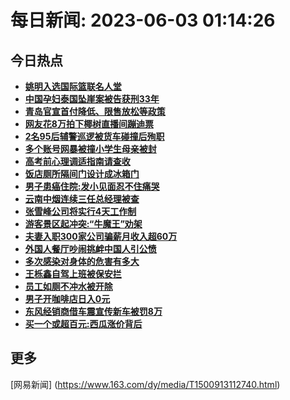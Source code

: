 
# 每日新闻: 2023-06-03 01:14:26
## 今日热点

- **[姚明入选国际篮联名人堂](https://www.163.com/search?keyword=%E5%A7%9A%E6%98%8E%E5%85%A5%E9%80%89%E5%9B%BD%E9%99%85%E7%AF%AE%E8%81%94%E5%90%8D%E4%BA%BA%E5%A0%82)**
- **[中国孕妇泰国坠崖案被告获刑33年](https://www.163.com/search?keyword=%E4%B8%AD%E5%9B%BD%E5%AD%95%E5%A6%87%E6%B3%B0%E5%9B%BD%E5%9D%A0%E5%B4%96%E6%A1%88%E8%A2%AB%E5%91%8A%E8%8E%B7%E5%88%9133%E5%B9%B4)**
- **[青岛官宣首付降低、限售放松等政策](https://www.163.com/search?keyword=%E9%9D%92%E5%B2%9B%E5%AE%98%E5%AE%A3%E9%A6%96%E4%BB%98%E9%99%8D%E4%BD%8E%E3%80%81%E9%99%90%E5%94%AE%E6%94%BE%E6%9D%BE%E7%AD%89%E6%94%BF%E7%AD%96)**
- **[网友花8万拍下椰树直播间蹦迪票](https://www.163.com/search?keyword=%E7%BD%91%E5%8F%8B%E8%8A%B18%E4%B8%87%E6%8B%8D%E4%B8%8B%E6%A4%B0%E6%A0%91%E7%9B%B4%E6%92%AD%E9%97%B4%E8%B9%A6%E8%BF%AA%E7%A5%A8)**
- **[2名95后辅警巡逻被货车碰撞后殉职](https://www.163.com/search?keyword=2%E5%90%8D95%E5%90%8E%E8%BE%85%E8%AD%A6%E5%B7%A1%E9%80%BB%E8%A2%AB%E8%B4%A7%E8%BD%A6%E7%A2%B0%E6%92%9E%E5%90%8E%E6%AE%89%E8%81%8C)**
- **[多个账号网暴被撞小学生母亲被封](https://www.163.com/search?keyword=%E5%A4%9A%E4%B8%AA%E8%B4%A6%E5%8F%B7%E7%BD%91%E6%9A%B4%E8%A2%AB%E6%92%9E%E5%B0%8F%E5%AD%A6%E7%94%9F%E6%AF%8D%E4%BA%B2%E8%A2%AB%E5%B0%81)**
- **[高考前心理调适指南请查收](https://www.163.com/search?keyword=%E9%AB%98%E8%80%83%E5%89%8D%E5%BF%83%E7%90%86%E8%B0%83%E9%80%82%E6%8C%87%E5%8D%97%E8%AF%B7%E6%9F%A5%E6%94%B6)**
- **[饭店厕所隔间门设计成冰箱门](https://www.163.com/search?keyword=%E9%A5%AD%E5%BA%97%E5%8E%95%E6%89%80%E9%9A%94%E9%97%B4%E9%97%A8%E8%AE%BE%E8%AE%A1%E6%88%90%E5%86%B0%E7%AE%B1%E9%97%A8)**
- **[男子患癌住院:发小见面忍不住痛哭](https://www.163.com/search?keyword=%E7%94%B7%E5%AD%90%E6%82%A3%E7%99%8C%E4%BD%8F%E9%99%A2+%E5%8F%91%E5%B0%8F%E8%A7%81%E9%9D%A2%E5%BF%8D%E4%B8%8D%E4%BD%8F%E7%97%9B%E5%93%AD)**
- **[云南中烟连续三任总经理被查](https://www.163.com/search?keyword=%E4%BA%91%E5%8D%97%E4%B8%AD%E7%83%9F%E8%BF%9E%E7%BB%AD%E4%B8%89%E4%BB%BB%E6%80%BB%E7%BB%8F%E7%90%86%E8%A2%AB%E6%9F%A5)**
- **[张雪峰公司将实行4天工作制](https://www.163.com/search?keyword=%E5%BC%A0%E9%9B%AA%E5%B3%B0%E5%85%AC%E5%8F%B8%E5%B0%86%E5%AE%9E%E8%A1%8C4%E5%A4%A9%E5%B7%A5%E4%BD%9C%E5%88%B6)**
- **[游客景区起冲突:“牛魔王”劝架](https://www.163.com/search?keyword=%E6%B8%B8%E5%AE%A2%E6%99%AF%E5%8C%BA%E8%B5%B7%E5%86%B2%E7%AA%81+%E2%80%9C%E7%89%9B%E9%AD%94%E7%8E%8B%E2%80%9D%E5%8A%9D%E6%9E%B6)**
- **[夫妻入职300家公司骗薪月收入超60万](https://www.163.com/search?keyword=%E5%A4%AB%E5%A6%BB%E5%85%A5%E8%81%8C300%E5%AE%B6%E5%85%AC%E5%8F%B8%E9%AA%97%E8%96%AA%E6%9C%88%E6%94%B6%E5%85%A5%E8%B6%8560%E4%B8%87)**
- **[外国人餐厅吵闹挑衅中国人引公愤](https://www.163.com/search?keyword=%E5%A4%96%E5%9B%BD%E4%BA%BA%E9%A4%90%E5%8E%85%E5%90%B5%E9%97%B9%E6%8C%91%E8%A1%85%E4%B8%AD%E5%9B%BD%E4%BA%BA%E5%BC%95%E5%85%AC%E6%84%A4)**
- **[多次感染对身体的危害有多大](https://www.163.com/search?keyword=%E5%A4%9A%E6%AC%A1%E6%84%9F%E6%9F%93%E5%AF%B9%E8%BA%AB%E4%BD%93%E7%9A%84%E5%8D%B1%E5%AE%B3%E6%9C%89%E5%A4%9A%E5%A4%A7)**
- **[王栎鑫自驾上班被保安拦](https://www.163.com/search?keyword=%E7%8E%8B%E6%A0%8E%E9%91%AB%E8%87%AA%E9%A9%BE%E4%B8%8A%E7%8F%AD%E8%A2%AB%E4%BF%9D%E5%AE%89%E6%8B%A6)**
- **[员工如厕不冲水被开除](https://www.163.com/search?keyword=%E5%91%98%E5%B7%A5%E5%A6%82%E5%8E%95%E4%B8%8D%E5%86%B2%E6%B0%B4%E8%A2%AB%E5%BC%80%E9%99%A4)**
- **[男子开咖啡店日入0元](https://www.163.com/search?keyword=%E7%94%B7%E5%AD%90%E5%BC%80%E5%92%96%E5%95%A1%E5%BA%97%E6%97%A5%E5%85%A50%E5%85%83)**
- **[东风经销商借车震宣传新车被罚8万](https://www.163.com/search?keyword=%E4%B8%9C%E9%A3%8E%E7%BB%8F%E9%94%80%E5%95%86%E5%80%9F%E8%BD%A6%E9%9C%87%E5%AE%A3%E4%BC%A0%E6%96%B0%E8%BD%A6%E8%A2%AB%E7%BD%9A8%E4%B8%87)**
- **[买一个或超百元:西瓜涨价背后](https://www.163.com/search?keyword=%E4%B9%B0%E4%B8%80%E4%B8%AA%E6%88%96%E8%B6%85%E7%99%BE%E5%85%83+%E8%A5%BF%E7%93%9C%E6%B6%A8%E4%BB%B7%E8%83%8C%E5%90%8E)**

## 更多
[网易新闻] (https://www.163.com/dy/media/T1500913112740.html)
